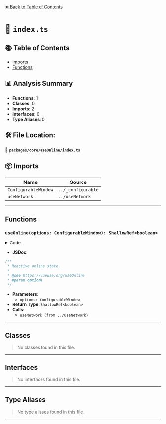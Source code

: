 [⬅️ Back to Table of Contents](../../../index.md)

# 📄 `index.ts`

## 📚 Table of Contents

- [Imports](#imports)
- [Functions](#functions)

## 📊 Analysis Summary

- **Functions**: 1
- **Classes**: 0
- **Imports**: 2
- **Interfaces**: 0
- **Type Aliases**: 0

## 🛠️ File Location:
📂 **`packages/core/useOnline/index.ts`**

## 📦 Imports

| Name | Source |
|------|--------|
| `ConfigurableWindow` | `../_configurable` |
| `useNetwork` | `../useNetwork` |


---

## Functions

### `useOnline(options: ConfigurableWindow): ShallowRef<boolean>`

<details><summary>Code</summary>

```ts
export function useOnline(options: ConfigurableWindow = {}) {
  const { isOnline } = useNetwork(options)
  return isOnline
}
```
</details>

- **JSDoc**:
```ts
/**
 * Reactive online state.
 *
 * @see https://vueuse.org/useOnline
 * @param options
 */
```

- **Parameters**:
  - `options: ConfigurableWindow`
- **Return Type**: `ShallowRef<boolean>`
- **Calls**:
  - `useNetwork (from ../useNetwork)`

---

## Classes

> No classes found in this file.


---

## Interfaces

> No interfaces found in this file.


---

## Type Aliases

> No type aliases found in this file.


---